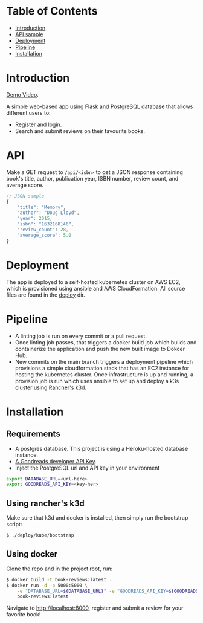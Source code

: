# Table of Contents

- [Introduction](#Introduction)
- [API sample](#API)
- [Deployment](#Deployment)
- [Pipeline](#Pipeline)
- [Installation](#Installation)

# Introduction

[Demo Video](https://youtu.be/F-TqHESV-i4).

A simple web-based app using Flask and PostgreSQL database that allows different users to:

- Register and login.
- Search and submit reviews on their favourite books.

# API

Make a GET request to `/api/<isbn>` to get a JSON response containing
book's title, author, publication year, ISBN number, review count, and average score.

```javascript
// JSON sample
{
    "title": "Memory",
    "author": "Doug Lloyd",
    "year": 2015,
    "isbn": "1632168146",
    "review_count": 28,
    "average_score": 5.0
}
```

# Deployment

The app is deployed to a self-hosted kubernetes cluster on AWS EC2, which is provisioned using ansible and AWS CloudFormation. All source files are found in the [deploy](deploy) dir.

# Pipeline

- A linting job is run on every commit or a pull request.
- Once linting job passes, that triggers a docker build job which builds and containerize the application and push the new built image to Dokcer Hub.
- New commits on the main branch triggers a deployment pipeline which provisions a simple cloudformation stack that has an EC2 instance for hosting the kubernetes cluster. Once infrastructure is up and running, a provision job is run which uses ansible to set up and deploy a k3s cluster using [Rancher's k3d](https://k3d.io/).

# Installation

## Requirements

- A postgres database. This project is using a Heroku-hosted database instance.
- [A Goodreads developer API Key](https://www.goodreads.com/api/documentation).
- Inject the PostgreSQL url and API key in your environment

```bash
export DATABASE_URL=<url-here>
export GOODREADS_API_KEY=<key-her>
```

## Using rancher's k3d

Make sure that k3d and docker is installed, then simply run the bootstrap script:

```bash
$ ./deploy/kube/bootstrap
```

## Using docker

Clone the repo and in the project root, run:

```bash
$ docker build -t book-reviews:latest .
$ docker run -d -p 5000:5000 \
    -e "DATABASE_URL=${DATABASE_URL}" -e "GOODREADS_API_KEY=${GOODREADS_API_KEY}" \
    book-reviews:latest
```

Navigate to [http://localhost:8000](http://localhost:8000), register and submit a review for your favorite book!
